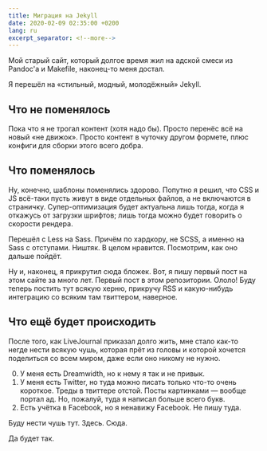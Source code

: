 ```yaml
---
title: Миграция на Jekyll
date: 2020-02-09 02:35:00 +0200
lang: ru
excerpt_separator: <!--more-->
---
```


Мой старый сайт, который долгое время жил на адской смеси из Pandoc'а
и Makefile, наконец-то меня достал.

Я перешёл на «стильный, модный, молодёжный» Jekyll.
<!--more-->


Что не поменялось
-----------------

Пока что я не трогал контент (хотя надо бы). Просто перенёс всё на новый
«не движок». Просто контент в чуточку другом формете, плюс конфиги
для сборки этого всего добра.


Что поменялось
--------------

Ну, конечно, шаблоны поменялись здорово. Попутно я решил, что CSS и JS
всё-таки пусть живут в виде отдельных файлов, а не включаются в страничку.
Супер-оптимизация будет актуальна лишь тогда, когда я откажусь от
загрузки шрифтов; лишь тогда можно будет говорить о скорости рендера.

Перешёл с Less на Sass. Причём по хардкору, не SCSS, а именно на Sass
с отступами. Ништяк. В целом нравится. Посмотрим, как оно дальше пойдёт.

Ну и, наконец, я прикрутил сюда бложек. Вот, я пишу первый пост на этом
сайте за много лет. Первый пост в этом репозитории. Ололо! Буду теперь
постить тут всякую херню, прикручу RSS и какую-нибудь интеграцию со
всяким там твиттером, наверное.


Что ещё будет происходить
-------------------------

После того, как LiveJournal приказал долго жить, мне стало как-то негде
нести всякую чушь, которая прёт из головы и которой хочется поделиться
со всем миром, даже если оно никому не нужно.

0. У меня есть Dreamwidth, но к нему я так и не привык.
1. У меня есть Twitter, но туда можно писать только что-то очень короткое.
   Треды в твиттере отстой. Посты картинками — вообще портал ад.
   Но, пожалуй, туда я написал больше всего букв.
2. Есть учётка в Facebook, но я ненавижу Facebook. Не пишу туда.

Буду нести чушь тут. Здесь. Сюда.

Да будет так.
